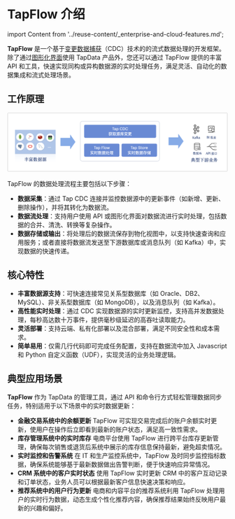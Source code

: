 # TapFlow 介绍

import Content from '../reuse-content/_enterprise-and-cloud-features.md';

<Content />

**TapFlow** 是一个基于[变更数据捕获](../introduction/change-data-capture-mechanism.md)（CDC）技术的的流式数据处理的开发框架。除了通过[图形化界面](../user-guide/data-development/create-task.md)使用 TapData 产品外，您还可以通过 TapFlow 提供的丰富 API 和工具，快速实现同构或异构数据源的实时处理任务，满足灵活、自动化的数据集成和流式处理场景。

## 工作原理

![TapFlow 工作原理](../images/tapflow_introduction.png)

TapFlow 的数据处理流程主要包括以下步骤：

- **数据采集**：通过 Tap CDC 连接并监控数据源中的更新事件（如新增、更新、删除操作），并将其转化为数据流。
- **数据流处理**：支持用户使用 API 或图形化界面对数据流进行实时处理，包括数据的合并、清洗、转换等复杂操作。
- **数据存储或输出**：将处理后的数据流保存到物化视图中，以支持快速查询和应用服务；或者直接将数据流发送至下游数据库或消息队列（如 Kafka）中，实现数据的快速传递。

## 核心特性

* **丰富数据源支持**：可快速连接常见关系型数据库（如 Oracle、DB2、MySQL）、非关系型数据库（如 MongoDB），以及消息队列（如 Kafka）。
* **高性能实时处理**：通过 CDC 实现数据源的实时更新监控，支持高并发数据处理，每秒高达数十万事件，提供毫秒级延迟的高吞吐读取能力。
* **灵活部署**：支持云端、私有化部署以及混合部署，满足不同安全性和成本需求。
* **简单易用**：仅需几行代码即可完成任务配置，支持在数据流中加入 Javascript 和 Python 自定义函数（UDF），实现灵活的业务处理逻辑。

## 典型应用场景

**TapFlow** 作为 TapData 的管理工具，通过 API 和命令行方式轻松管理数据同步任务，特别适用于以下场景中的实时数据更新：

- **金融交易系统中的余额更新**
  TapFlow 可实现交易完成后的账户余额实时更新，使用户在操作后立即看到最新的账户状态，满足高一致性需求。
- **库存管理系统中的实时库存**
  电商平台使用 TapFlow 进行跨平台库存更新管理，确保每次销售或退货后系统中展示的库存信息保持最新，避免超卖情况。
- **实时监控和告警系统**
  在 IT 和生产监控系统中，TapFlow 及时同步监控指标数据，确保系统能够基于最新数据做出告警判断，便于快速响应异常情况。
- **CRM 系统中的客户实时状态**
  使用 TapFlow 实时更新 CRM 中的客户互动记录和订单状态，业务人员可以根据最新客户信息快速决策和响应。
- **推荐系统中的用户行为更新**
  电商和内容平台的推荐系统利用 TapFlow 处理用户的实时行为数据，动态生成个性化推荐内容，确保推荐结果始终反映用户最新的兴趣和偏好。
